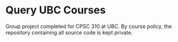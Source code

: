# Query UBC Courses

Group project completed for CPSC 310 at UBC. By course policy, the repository containing all source code is kept private.
